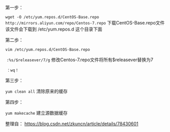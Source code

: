 第一步：

`wget -O /etc/yum.repos.d/CentOS-Base.repo http://mirrors.aliyun.com/repo/Centos-7.repo`	下载CentOS-Base.repo文件 该文件会下载到 /etc/yum.repos.d 这个目录下面

第二歩：

`vim /etc/yum.repos.d/CentOS-Base.repo` 

​		`:%s/$releasever/7/g`								修改Centos-7.repo文件将所有$releasever替换为7

​		`：wq！`

第三步：

 `yum clean all` 										清除原来的缓存

第四步：

 `yum makecache`										建立源数据缓存

整理自：    https://blog.csdn.net/zkuncn/article/details/78430601

